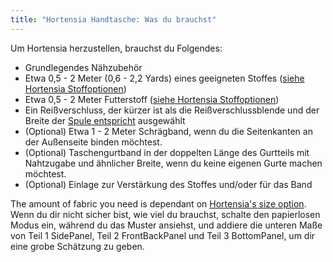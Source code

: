 ```yaml
---
title: "Hortensia Handtasche: Was du brauchst"
---
```


Um Hortensia herzustellen, brauchst du Folgendes:

- Grundlegendes Nähzubehör
- Etwa 0,5 - 2 Meter (0,6 - 2,2 Yards) eines geeigneten Stoffes ([siehe Hortensia Stoffoptionen](/docs/designs/hortensia/fabric/))
- Etwa 0,5 - 2 Meter Futterstoff ([siehe Hortensia Stoffoptionen](/docs/designs/hortensia/fabric/))
- Ein Reißverschluss, der kürzer ist als die Reißverschlussblende und der Breite der [Spule entspricht](/docs/designs/hortensia/options/zippersize/) ausgewählt
- (Optional) Etwa 1 - 2 Meter Schrägband, wenn du die Seitenkanten an der Außenseite binden möchtest.
- (Optional) Taschengurtband in der doppelten Länge des Gurtteils mit Nahtzugabe und ähnlicher Breite, wenn du keine eigenen Gurte machen möchtest.
- (Optional) Einlage zur Verstärkung des Stoffes und/oder für das Band

<Note>

The amount of fabric you need is dependant on [Hortensia's size option](/docs/designs/hortensia/options/size/). Wenn du dir nicht sicher bist, wie viel du brauchst, schalte den papierlosen Modus ein, während du das Muster ansiehst, und addiere die unteren Maße von Teil 1 SidePanel, Teil 2 FrontBackPanel und Teil 3 BottomPanel, um dir eine grobe Schätzung zu geben.

</Note>
